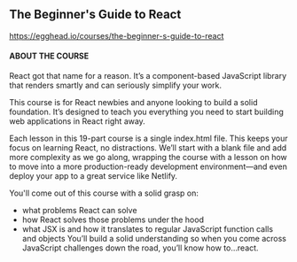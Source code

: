 ## The Beginner's Guide to React

https://egghead.io/courses/the-beginner-s-guide-to-react

#### ABOUT THE COURSE
React got that name for a reason. It’s a component-based JavaScript library that renders smartly and can seriously simplify your work.

This course is for React newbies and anyone looking to build a solid foundation. It’s designed to teach you everything you need to start building web applications in React right away.

Each lesson in this 19-part course is a single index.html file. This keeps your focus on learning React, no distractions. We’ll start with a blank file and add more complexity as we go along, wrapping the course with a lesson on how to move into a more production-ready development environment—and even deploy your app to a great service like Netlify.

You'll come out of this course with a solid grasp on:

- what problems React can solve
- how React solves those problems under the hood
- what JSX is and how it translates to regular JavaScript function calls and objects
You’ll build a solid understanding so when you come across JavaScript challenges down the road, you’ll know how to…react.
